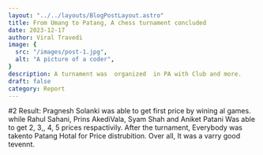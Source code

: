 ```yaml
---
layout: "../../layouts/BlogPostLayout.astro"
title: From Umang to Patang, A chess turnament concluded
date: 2023-12-17
author: Viral Travedi
image: {
  src: "/images/post-1.jpg",
  alt: "A picture of a coder",
}
description: A turnament was  organized  in PA with Club and more.
draft: false
category: Report
---
```


#2 Result:
Pragnesh Solanki was able to get first price by wining al games. while Rahul Sahani, Prins AkediVala, Syam Shah and Aniket Patani Was able to get 2, 3,, 4, 5 prices respactivily.
After the turnament, Everybody was takento Patang Hotal for Price distrubition.
Over all, It was a varry good tevennt.